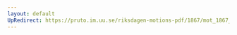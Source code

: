 ```yaml
---
layout: default
UpRedirect: https://pruto.im.uu.se/riksdagen-motions-pdf/1867/mot_1867__ak__276/mot_1867__ak__276-001.pdf
---
```

